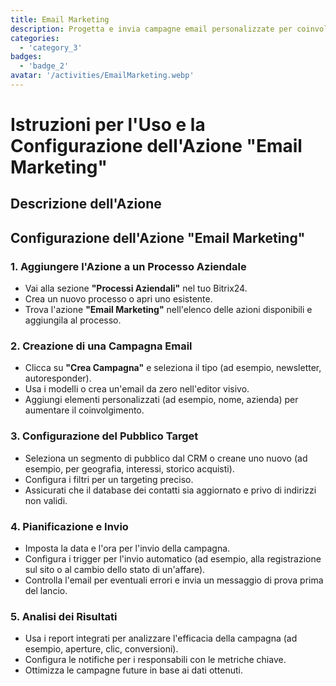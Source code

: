 ```yaml
---
title: Email Marketing
description: Progetta e invia campagne email personalizzate per coinvolgere il tuo pubblico.
categories: 
  - 'category_3'
badges: 
  - 'badge_2'
avatar: '/activities/EmailMarketing.webp'
---
```

# Istruzioni per l'Uso e la Configurazione dell'Azione "Email Marketing"

## Descrizione dell'Azione

## **Configurazione dell'Azione "Email Marketing"**

### 1. Aggiungere l'Azione a un Processo Aziendale
- Vai alla sezione **"Processi Aziendali"** nel tuo Bitrix24.
- Crea un nuovo processo o apri uno esistente.
- Trova l'azione **"Email Marketing"** nell'elenco delle azioni disponibili e aggiungila al processo.

### 2. Creazione di una Campagna Email
- Clicca su **"Crea Campagna"** e seleziona il tipo (ad esempio, newsletter, autoresponder).
- Usa i modelli o crea un'email da zero nell'editor visivo.
- Aggiungi elementi personalizzati (ad esempio, nome, azienda) per aumentare il coinvolgimento.

### 3. Configurazione del Pubblico Target
- Seleziona un segmento di pubblico dal CRM o creane uno nuovo (ad esempio, per geografia, interessi, storico acquisti).
- Configura i filtri per un targeting preciso.
- Assicurati che il database dei contatti sia aggiornato e privo di indirizzi non validi.

### 4. Pianificazione e Invio
- Imposta la data e l'ora per l'invio della campagna.
- Configura i trigger per l'invio automatico (ad esempio, alla registrazione sul sito o al cambio dello stato di un'affare).
- Controlla l'email per eventuali errori e invia un messaggio di prova prima del lancio.

### 5. Analisi dei Risultati
- Usa i report integrati per analizzare l'efficacia della campagna (ad esempio, aperture, clic, conversioni).
- Configura le notifiche per i responsabili con le metriche chiave.
- Ottimizza le campagne future in base ai dati ottenuti.
